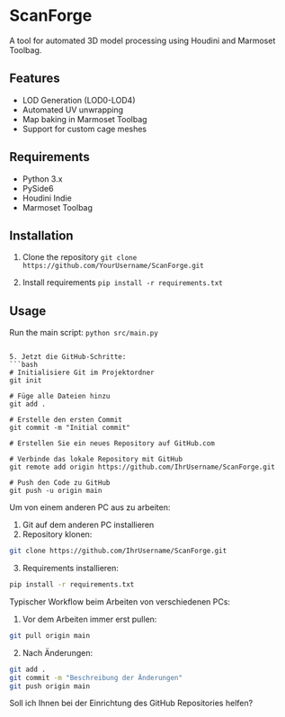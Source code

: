 # ScanForge

A tool for automated 3D model processing using Houdini and Marmoset Toolbag.

## Features
- LOD Generation (LOD0-LOD4)
- Automated UV unwrapping
- Map baking in Marmoset Toolbag
- Support for custom cage meshes

## Requirements
- Python 3.x
- PySide6
- Houdini Indie
- Marmoset Toolbag

## Installation
1. Clone the repository
```git clone https://github.com/YourUsername/ScanForge.git```

2. Install requirements
```pip install -r requirements.txt```

## Usage
Run the main script:
```python src/main.py```
```

5. Jetzt die GitHub-Schritte:
```bash
# Initialisiere Git im Projektordner
git init

# Füge alle Dateien hinzu
git add .

# Erstelle den ersten Commit
git commit -m "Initial commit"

# Erstellen Sie ein neues Repository auf GitHub.com

# Verbinde das lokale Repository mit GitHub
git remote add origin https://github.com/IhrUsername/ScanForge.git

# Push den Code zu GitHub
git push -u origin main
```

Um von einem anderen PC aus zu arbeiten:
1. Git auf dem anderen PC installieren
2. Repository klonen:
```bash
git clone https://github.com/IhrUsername/ScanForge.git
```
3. Requirements installieren:
```bash
pip install -r requirements.txt
```

Typischer Workflow beim Arbeiten von verschiedenen PCs:
1. Vor dem Arbeiten immer erst pullen:
```bash
git pull origin main
```

2. Nach Änderungen:
```bash
git add .
git commit -m "Beschreibung der Änderungen"
git push origin main
```

Soll ich Ihnen bei der Einrichtung des GitHub Repositories helfen?